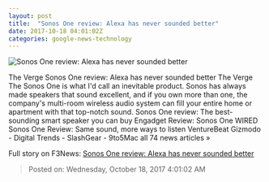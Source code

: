 ```yaml
---
layout: post
title:  "Sonos One review: Alexa has never sounded better"
date: 2017-10-18 04:01:02Z
categories: google-news-technology
---
```


![Sonos One review: Alexa has never sounded better](https://cdn.vox-cdn.com/thumbor/kHg5Meh1aOXl0HCdvKaPzmFx5Kw=/0x280:2040x1348/fit-in/1200x630/cdn.vox-cdn.com/uploads/chorus_asset/file/9480619/cwelch_171017_2068_0008.jpg)

The Verge Sonos One review: Alexa has never sounded better The Verge The Sonos One is what I'd call an inevitable product. Sonos has always made speakers that sound excellent, and if you own more than one, the company's multi-room wireless audio system can fill your entire home or apartment with that top-notch sound. Sonos One review: The best-sounding smart speaker you can buy Engadget Review: Sonos One WIRED Sonos One Review: Same sound, more ways to listen VentureBeat Gizmodo - Digital Trends - SlashGear - 9to5Mac all 74 news articles »


Full story on F3News: [Sonos One review: Alexa has never sounded better](http://www.f3nws.com/n/gA4vMG)

> Posted on: Wednesday, October 18, 2017 4:01:02 AM
